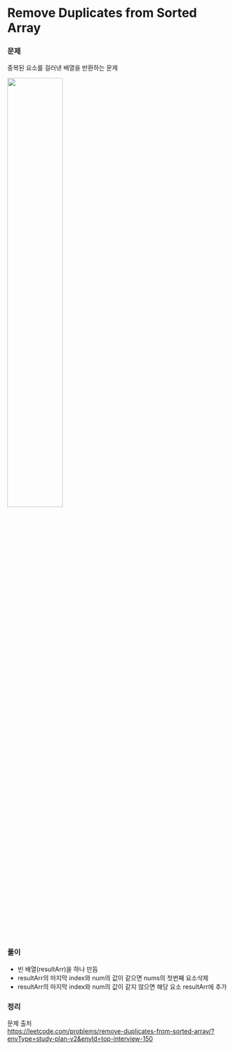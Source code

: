# Remove Duplicates from Sorted Array


### 문제
중복된 요소를 걸러낸 배열을 반환하는 문제

<img width="50%" src = "https://hackmd.io/_uploads/SkTsT1bYp.png">

### 풀이 <br>

- 빈 배열(resultArr)을 하나 만듬
- resultArr의 마지막 index와 num의 값이 같으면 nums의 첫번째 요소삭제
- resultArr의 마지막 index와 num의 값이 같지 않으면 해당 요소 resultArr에 추가 

### 정리 <br>


문제 출처 <br>
https://leetcode.com/problems/remove-duplicates-from-sorted-array/?envType=study-plan-v2&envId=top-interview-150
